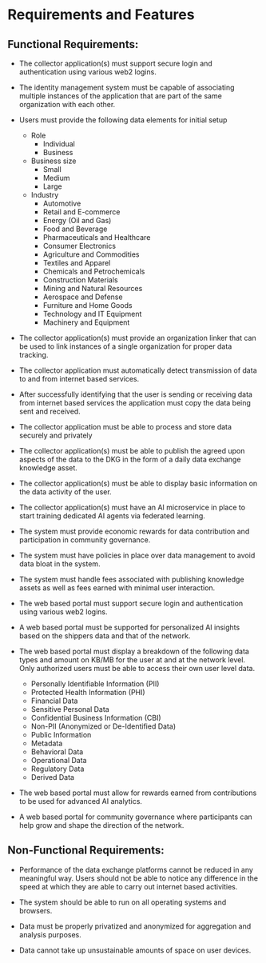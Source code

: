 # Requirements and Features
## Functional Requirements:
- The collector application(s) must support secure login and authentication using various web2 logins.

- The identity management system must be capable of associating multiple instances of the application that are part of the same organization with each other.

- Users must provide the following data elements for initial setup
    - Role
        - Individual
        - Business
    - Business size
        - Small 
        - Medium
        - Large
    - Industry
        - Automotive
        - Retail and E-commerce
        - Energy (Oil and Gas)
        - Food and Beverage
        - Pharmaceuticals and Healthcare
        - Consumer Electronics
        - Agriculture and Commodities
        - Textiles and Apparel
        - Chemicals and Petrochemicals
        - Construction Materials
        - Mining and Natural Resources
        - Aerospace and Defense
        - Furniture and Home Goods
        - Technology and IT Equipment
        - Machinery and Equipment
- The collector application(s) must provide an organization linker that can be used to link instances of a single organization for proper data tracking. 

- The collector application must automatically detect transmission of data to and from internet based services.

- After successfully identifying that the user is sending or receiving data from internet based services the application must copy the data being sent and received.

- The collector application must be able to process and store data securely and privately

- The collector application(s) must be able to publish the agreed upon aspects of the data to the DKG in the form of a daily data exchange knowledge asset. 

- The collector application(s) must be able to display basic information on the data activity of the user. 

- The collector application(s) must have an AI microservice in place to start training dedicated AI agents via federated learning.

- The system must provide economic rewards for data contribution and participation in community governance.

- The system must have policies in place over data management to avoid data bloat in the system.

- The system must handle fees associated with publishing knowledge assets as well as fees earned with minimal user interaction. 

- The web based portal must support secure login and authentication using various web2 logins.

- A web based portal must be supported for personalized AI insights based on the shippers data and that of the network.

- The web based portal must display a breakdown of the following data types and amount on KB/MB for the user at and at the network level. Only authorized users must be able to access their own user level data. 
    - Personally Identifiable Information (PII)
    - Protected Health Information (PHI)
    - Financial Data
    - Sensitive Personal Data
    - Confidential Business Information (CBI)
    - Non-PII (Anonymized or De-Identified Data)
    - Public Information
    - Metadata
    - Behavioral Data
    - Operational Data
    - Regulatory Data
    - Derived Data
- The web based portal must allow for rewards earned from contributions to be used for advanced AI analytics.

- A web based portal for community governance where participants can help grow and shape the direction of the network.

## Non-Functional Requirements:
- Performance of the data exchange platforms cannot be reduced in any meaningful way. Users should not be able to notice any difference in the speed at which they are able to carry out internet based activities.

- The system should be able to run on all operating systems and browsers.

- Data must be properly privatized and anonymized for aggregation and analysis purposes.

- Data cannot take up unsustainable amounts of space on user devices.


